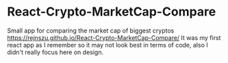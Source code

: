 # React-Crypto-MarketCap-Compare
Small app for comparing the market cap of biggest cryptos
 https://rejnszu.github.io/React-Crypto-MarketCap-Compare/
It was my first react app as I remember so it may not look best in terms of code, also I didn't really focus here on design.
